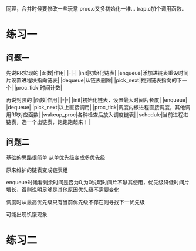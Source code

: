 同理，合并时候要修改一些玩意 proc.c又多初始化一堆... trap.c加个调用函数..
# 练习一
## 问题一

先说RR实现的
|函数|作用|
|-|-|
|init|初始化链表|
|enqueue|添加进链表重设时间片设置进程块指向链表|
|dequeue|从链表删除|
|pick_next|找到链表指向的下一个|
|proc_tick|时间计数|

再说封装的
|函数|作用|
|-|-|
|init|初始化链表，设置最大时间片长度|
|enqueue|
|dequeue|
|pick_next|以上直接调用|
|proc_tick|调度内核进程直接调度，其他调用RR对应函数|
|wakeup_proc|各种检查后放入调度链表|
|schedule|当前进程进链表，选一个出链表，跑跑跑起来！|

## 问题二

基础的思路很简单 从单优先级变成多优先级

原来维护的链表变成链表组

enqueue时候看剩余时间是否为0,为0说明时间片不够其使用，优先级降低时间片增长，否则说明足够是其他原因优先级不需要变化

调度时从最高优先级只有当前优先级不存在则寻找下一优先级

可能出现饥饿现象

# 练习二

